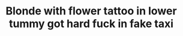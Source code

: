 ---
layout: post
title: Blonde with flower tattoo in lower tummy got hard fuck in fake taxi
duration: '05:59'
view: 648
rate: 2
video: 'https://flashservice.xvideos.com/embedframe/10826993'
category:
 - blonde
 - blowjob
 - busty
 - cab
 - curvy
 - gorgeous
 - outdoor
 - rough
 - stunning
tags: 
 - big-tits
 - sucked
 - fucked
priority: 0.9
changefreq: daily
---